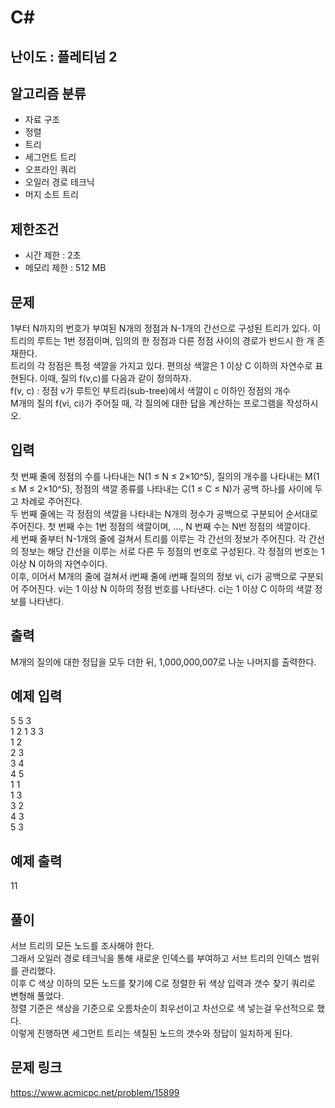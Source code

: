 # C#

## 난이도 : 플레티넘 2

## 알고리즘 분류
  - 자료 구조
  - 정렬
  - 트리
  - 세그먼트 트리
  - 오프라인 쿼리
  - 오일러 경로 테크닉
  - 머지 소트 트리

## 제한조건
  - 시간 제한 : 2초
  - 메모리 제한 : 512 MB

## 문제
1부터 N까지의 번호가 부여된 N개의 정점과 N-1개의 간선으로 구성된 트리가 있다. 이 트리의 루트는 1번 정점이며, 임의의 한 정점과 다른 정점 사이의 경로가 반드시 한 개 존재한다.<br/>
트리의 각 정점은 특정 색깔을 가지고 있다. 편의상 색깔은 1 이상 C 이하의 자연수로 표현된다. 이때, 질의 f(v,c)를 다음과 같이 정의하자.<br/>
f(v, c) : 정점 v가 루트인 부트리(sub-tree)에서 색깔이 c 이하인 정점의 개수<br/>
M개의 질의 f(vi, ci)가 주어질 때, 각 질의에 대한 답을 계산하는 프로그램을 작성하시오.<br/>


## 입력
첫 번째 줄에 정점의 수를 나타내는 N(1 ≤ N ≤ 2×10^5), 질의의 개수를 나타내는 M(1 ≤ M ≤ 2×10^5), 정점의 색깔 종류를 나타내는 C(1 ≤ C ≤ N)가 공백 하나를 사이에 두고 차례로 주어진다.<br/>
두 번째 줄에는 각 정점의 색깔을 나타내는 N개의 정수가 공백으로 구분되어 순서대로 주어진다. 첫 번째 수는 1번 정점의 색깔이며, ..., N 번째 수는 N번 정점의 색깔이다.<br/>
세 번째 줄부터 N-1개의 줄에 걸쳐서 트리를 이루는 각 간선의 정보가 주어진다. 각 간선의 정보는 해당 간선을 이루는 서로 다른 두 정점의 번호로 구성된다. 각 정점의 번호는 1 이상 N 이하의 자연수이다.<br/>
이후, 이어서 M개의 줄에 걸쳐서 i번째 줄에 i번째 질의의 정보 vi, ci가 공백으로 구분되어 주어진다. vi는 1 이상 N 이하의 정점 번호를 나타낸다. ci는 1 이상 C 이하의 색깔 정보를 나타낸다.<br/>


## 출력
M개의 질의에 대한 정답을 모두 더한 뒤, 1,000,000,007로 나눈 나머지를 출력한다.<br/>


## 예제 입력
5 5 3<br/>
1 2 1 3 3<br/>
1 2<br/>
2 3<br/>
3 4<br/>
4 5<br/>
1 1<br/>
1 3<br/>
3 2<br/>
4 3<br/>
5 3<br/>


## 예제 출력
11<br/>


## 풀이
서브 트리의 모든 노드를 조사해야 한다.<br/>
그래서 오일러 경로 테크닉을 통해 새로운 인덱스를 부여하고 서브 트리의 인덱스 범위를 관리했다.<br/>
이후 C 색상 이하의 모든 노드를 찾기에 C로 정렬한 뒤 색상 입력과 갯수 찾기 쿼리로 변형해 풀었다.<br/>
정렬 기준은 색상을 기준으로 오름차순이 최우선이고 차선으로 색 넣는걸 우선적으로 했다.<br/>
이렇게 진행하면 세그먼트 트리는 색칠된 노드의 갯수와 정답이 일치하게 된다.<br/>

## 문제 링크
https://www.acmicpc.net/problem/15899